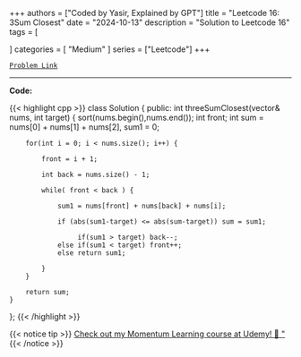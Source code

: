 
+++
authors = ["Coded by Yasir, Explained by GPT"]
title = "Leetcode 16: 3Sum Closest"
date = "2024-10-13"
description = "Solution to Leetcode 16"
tags = [
    
]
categories = [
    "Medium"
]
series = ["Leetcode"]
+++



[`Problem Link`](https://leetcode.com/problems/3sum-closest/description/)

---

**Code:**

{{< highlight cpp >}}
class Solution {
public:
    int threeSumClosest(vector<int>& nums, int target) {
        sort(nums.begin(),nums.end());
        int front;
        int sum = nums[0] + nums[1] + nums[2], sum1 = 0;

        for(int i = 0; i < nums.size(); i++) {

            front = i + 1;

            int back = nums.size() - 1;

            while( front < back ) {

                sum1 = nums[front] + nums[back] + nums[i];

                if (abs(sum1-target) <= abs(sum-target)) sum = sum1;

                     if(sum1 > target) back--;
                else if(sum1 < target) front++;
                else return sum1;

            }
        }

        return sum;
    }
};
{{< /highlight >}}


{{< notice tip >}}
[Check out my Momentum Learning course at Udemy! 🚀 "](https://www.udemy.com/course/blind-75-the-data-structures-and-algorithms-essentials/)
{{< /notice >}}

